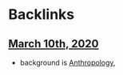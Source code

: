
# Backlinks
## [March 10th, 2020](<March 10th, 2020.md>)
- background is [Anthropology](<Anthropology.md>),

